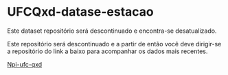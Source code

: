 # UFCQxd-datase-estacao

Este dataset repositório será descontinuado e encontra-se desatualizado.

Este repositório será descontinuado e a partir de então você deve dirigir-se a repositório do link a baixo para acompanhar os dados mais recentes.

[Npi-ufc-qxd](https://github.com/npi-ufc-qxd/dataset-estacao-meteorologica)
